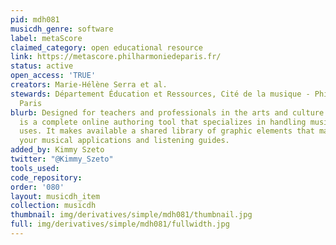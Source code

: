 ```yaml
---
pid: mdh081
musicdh_genre: software
label: metaScore
claimed_category: open educational resource
link: https://metascore.philharmoniedeparis.fr/
status: active
open_access: 'TRUE'
creators: Marie-Hélène Serra et al.
stewards: Département Éducation et Ressources, Cité de la musique - Philharmonie de
  Paris
blurb: Designed for teachers and professionals in the arts and culture sector, metaScore
  is a complete online authoring tool that specializes in handling music for educational
  uses. It makes available a shared library of graphic elements that may be used in
  your musical applications and listening guides.
added_by: Kimmy Szeto
twitter: "@Kimmy_Szeto"
tools_used: 
code_repository: 
order: '080'
layout: musicdh_item
collection: musicdh
thumbnail: img/derivatives/simple/mdh081/thumbnail.jpg
full: img/derivatives/simple/mdh081/fullwidth.jpg
---
```

